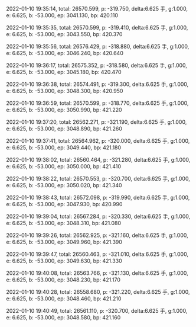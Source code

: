 2022-01-10 19:35:14, total: 26570.599, p: -319.750, delta:6.625 手, g:1.000, e: 6.625, b: -53.000, ep: 3041.130, bp: 420.110

2022-01-10 19:35:35, total: 26570.599, p: -319.410, delta:6.625 手, g:1.000, e: 6.625, b: -53.000, ep: 3043.550, bp: 420.370

2022-01-10 19:35:56, total: 26576.429, p: -318.880, delta:6.625 手, g:1.000, e: 6.625, b: -53.000, ep: 3046.240, bp: 420.640

2022-01-10 19:36:17, total: 26575.352, p: -318.580, delta:6.625 手, g:1.000, e: 6.625, b: -53.000, ep: 3045.180, bp: 420.470

2022-01-10 19:36:38, total: 26574.491, p: -319.300, delta:6.625 手, g:1.000, e: 6.625, b: -53.000, ep: 3048.300, bp: 420.950

2022-01-10 19:36:59, total: 26570.599, p: -318.770, delta:6.625 手, g:1.000, e: 6.625, b: -53.000, ep: 3050.990, bp: 421.220

2022-01-10 19:37:20, total: 26562.271, p: -321.190, delta:6.625 手, g:1.000, e: 6.625, b: -53.000, ep: 3048.890, bp: 421.260

2022-01-10 19:37:41, total: 26564.962, p: -320.000, delta:6.625 手, g:1.000, e: 6.625, b: -53.000, ep: 3049.440, bp: 421.180

2022-01-10 19:38:02, total: 26560.464, p: -321.280, delta:6.625 手, g:1.000, e: 6.625, b: -53.000, ep: 3050.000, bp: 421.410

2022-01-10 19:38:22, total: 26570.553, p: -320.700, delta:6.625 手, g:1.000, e: 6.625, b: -53.000, ep: 3050.020, bp: 421.340

2022-01-10 19:38:43, total: 26572.098, p: -319.990, delta:6.625 手, g:1.000, e: 6.625, b: -53.000, ep: 3047.930, bp: 420.990

2022-01-10 19:39:04, total: 26567.284, p: -320.330, delta:6.625 手, g:1.000, e: 6.625, b: -53.000, ep: 3048.310, bp: 421.080

2022-01-10 19:39:26, total: 26562.925, p: -321.160, delta:6.625 手, g:1.000, e: 6.625, b: -53.000, ep: 3049.960, bp: 421.390

2022-01-10 19:39:47, total: 26560.463, p: -321.010, delta:6.625 手, g:1.000, e: 6.625, b: -53.000, ep: 3049.630, bp: 421.330

2022-01-10 19:40:08, total: 26563.766, p: -321.130, delta:6.625 手, g:1.000, e: 6.625, b: -53.000, ep: 3048.230, bp: 421.170

2022-01-10 19:40:28, total: 26558.680, p: -321.220, delta:6.625 手, g:1.000, e: 6.625, b: -53.000, ep: 3048.460, bp: 421.210

2022-01-10 19:40:49, total: 26561.110, p: -320.700, delta:6.625 手, g:1.000, e: 6.625, b: -53.000, ep: 3048.580, bp: 421.160
